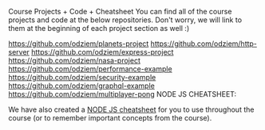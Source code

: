 Course Projects + Code + Cheatsheet
You can find all of the course projects and code at the below repositories. Don't worry, we will link to them at the beginning of each project section as well :)

https://github.com/odziem/planets-project
https://github.com/odziem/http-server
https://github.com/odziem/express-project
https://github.com/odziem/nasa-project
https://github.com/odziem/performance-example
https://github.com/odziem/security-example
https://github.com/odziem/graphql-example
https://github.com/odziem/multiplayer-pong
NODE JS CHEATSHEET:

We have also created a [NODE JS cheatsheet](https://zerotomastery.io/cheatsheets/node-js-cheat-sheet) for you to use throughout the course (or to remember important concepts from the course).
